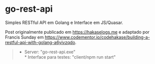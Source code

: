 # go-rest-api

Simples RESTful API em Golang e Interface em JS/Quasar.

Post originalmente publicado em https://hakaselogs.me e adaptado por Francis Sunday em https://www.codementor.io/codehakase/building-a-restful-api-with-golang-a6yivzqdo.

>* Server: "go-rest-api.exe" <br/> * Interface para testes: "client/npm run start"
